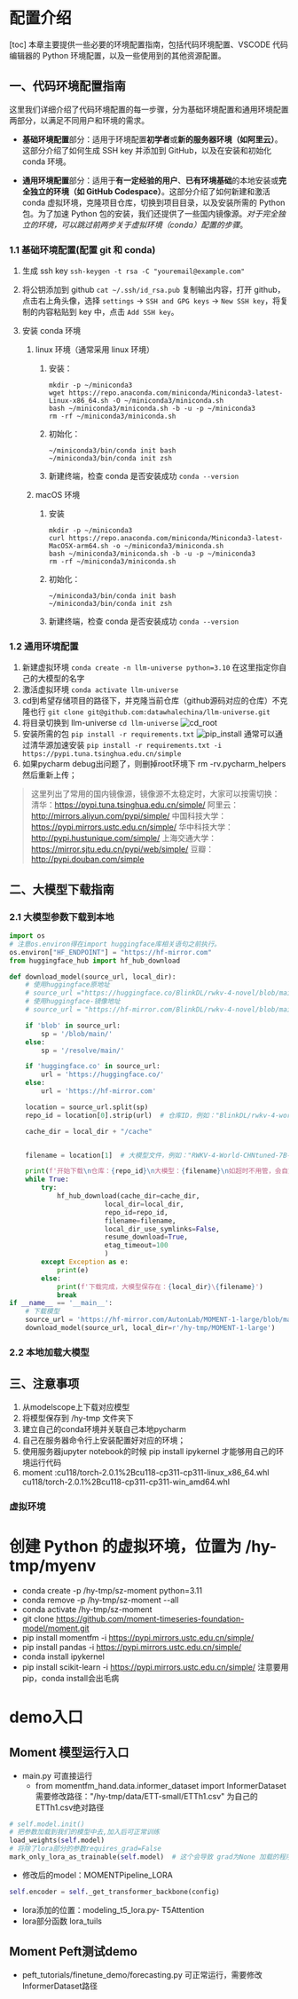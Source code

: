 # 配置介绍

[toc]
本章主要提供一些必要的环境配置指南，包括代码环境配置、VSCODE 代码编辑器的 Python 环境配置，以及一些使用到的其他资源配置。

## 一、代码环境配置指南

这里我们详细介绍了代码环境配置的每一步骤，分为基础环境配置和通用环境配置两部分，以满足不同用户和环境的需求。

- **基础环境配置**部分：适用于环境配置**初学者**或**新的服务器环境（如阿里云）**。这部分介绍了如何生成 SSH key 并添加到 GitHub，以及在安装和初始化 conda 环境。

- **通用环境配置**部分：适用于**有一定经验的用户**、**已有环境基础**的本地安装或**完全独立的环境（如 GitHub Codespace）**。这部分介绍了如何新建和激活 conda 虚拟环境，克隆项目仓库，切换到项目目录，以及安装所需的 Python 包。为了加速 Python 包的安装，我们还提供了一些国内镜像源。*对于完全独立的环境，可以跳过前两步关于虚拟环境（conda）配置的步骤*。

### 1.1 基础环境配置(配置 git 和 conda)

1. 生成 ssh key
   `ssh-keygen -t rsa -C "youremail@example.com"`
2. 将公钥添加到 github
   `cat ~/.ssh/id_rsa.pub`
   复制输出内容，打开 github，点击右上角头像，选择 `settings` -> `SSH and GPG keys` -> `New SSH key`，将复制的内容粘贴到 key 中，点击 `Add SSH key`。
   

3. 安装 conda 环境

   1. linux 环境（通常采用 linux 环境）

      1. 安装：

         ```shell
         mkdir -p ~/miniconda3
         wget https://repo.anaconda.com/miniconda/Miniconda3-latest-Linux-x86_64.sh -O ~/miniconda3/miniconda.sh
         bash ~/miniconda3/miniconda.sh -b -u -p ~/miniconda3
         rm -rf ~/miniconda3/miniconda.sh
         ```

      2. 初始化：

         ```shell
         ~/miniconda3/bin/conda init bash
         ~/miniconda3/bin/conda init zsh
         ```

      3. 新建终端，检查 conda 是否安装成功 `conda --version`

   2. macOS 环境

      1. 安装

         ```shell
         mkdir -p ~/miniconda3
         curl https://repo.anaconda.com/miniconda/Miniconda3-latest-MacOSX-arm64.sh -o ~/miniconda3/miniconda.sh
         bash ~/miniconda3/miniconda.sh -b -u -p ~/miniconda3
         rm -rf ~/miniconda3/miniconda.sh
         ```

      2. 初始化：

         ```shell
         ~/miniconda3/bin/conda init bash
         ~/miniconda3/bin/conda init zsh
         ```

      3. 新建终端，检查 conda 是否安装成功 `conda --version`
    
### 1.2 通用环境配置 

1. 新建虚拟环境
   `conda create -n llm-universe python=3.10`
   在这里指定你自己的大模型的名字
2. 激活虚拟环境
   `conda activate llm-universe`
3. cd到希望存储项目的路径下，并克隆当前仓库（github源码对应的仓库）不克隆也行
   `git clone git@github.com:datawhalechina/llm-universe.git`
4. 将目录切换到 llm-universe
   `cd llm-universe`
   ![cd_root](../../figures/C1-7-cd_root.png)
5. 安装所需的包
   `pip install -r requirements.txt`
   ![pip_install](../../figures/C1-7-pip_install.png)
   通常可以通过清华源加速安装
   `pip install -r requirements.txt -i https://pypi.tuna.tsinghua.edu.cn/simple`
6. 如果pycharm debug出问题了，则删掉root环境下 rm -rv.pycharm_helpers  然后重新上传；
> 这里列出了常用的国内镜像源，镜像源不太稳定时，大家可以按需切换：
> 清华：https://pypi.tuna.tsinghua.edu.cn/simple/
> 阿里云：http://mirrors.aliyun.com/pypi/simple/
> 中国科技大学：https://pypi.mirrors.ustc.edu.cn/simple/
> 华中科技大学：http://pypi.hustunique.com/simple/
> 上海交通大学：https://mirror.sjtu.edu.cn/pypi/web/simple/
> 豆瓣：http://pypi.douban.com/simple

## 二、大模型下载指南

### 2.1 大模型参数下载到本地 

```python
import os
# 注意os.environ得在import huggingface库相关语句之前执行。
os.environ["HF_ENDPOINT"] = "https://hf-mirror.com"
from huggingface_hub import hf_hub_download

def download_model(source_url, local_dir):
    # 使用huggingface原地址
    # source_url ="https://huggingface.co/BlinkDL/rwkv-4-novel/blob/main/RWKV-4-Novel-7B-v1-ChnEng-20230426-ctx8192.pth"
    # 使用huggingface-镜像地址
    # source_url = "https://hf-mirror.com/BlinkDL/rwkv-4-novel/blob/main/RWKV-4-Novel-7B-v1-ChnEng-20230426-ctx8192.pth"

    if 'blob' in source_url:
        sp = '/blob/main/'
    else:
        sp = '/resolve/main/'

    if 'huggingface.co' in source_url:
        url = 'https://huggingface.co/'
    else:
        url = 'https://hf-mirror.com'

    location = source_url.split(sp)
    repo_id = location[0].strip(url)  # 仓库ID，例如："BlinkDL/rwkv-4-world"

    cache_dir = local_dir + "/cache"


    filename = location[1]  # 大模型文件，例如："RWKV-4-World-CHNtuned-7B-v1-20230709-ctx4096.pth"

    print(f'开始下载\n仓库：{repo_id}\n大模型：{filename}\n如超时不用管，会自定继续下载，直至完成。中途中断，再次运行将继续下载。')
    while True:
        try:
            hf_hub_download(cache_dir=cache_dir,
                        local_dir=local_dir,
                        repo_id=repo_id,
                        filename=filename,
                        local_dir_use_symlinks=False,
                        resume_download=True,
                        etag_timeout=100
                        )
        except Exception as e:
            print(e)
        else:
            print(f'下载完成，大模型保存在：{local_dir}\{filename}')
            break
if __name__ == '__main__':
    # 下载模型
    source_url = 'https://hf-mirror.com/AutonLab/MOMENT-1-large/blob/main/pytorch_model.bin'
    download_model(source_url, local_dir=r'/hy-tmp/MOMENT-1-large')
```

### 2.2 本地加载大模型


## 三、注意事项
1. 从modelscope上下载对应模型
2. 将模型保存到 /hy-tmp 文件夹下
3. 建立自己的conda环境并关联自己本地pycharm
4. 自己在服务器命令行上安装配置好对应的环境；
5. 使用服务器jupyter notebook的时候 pip install ipykernel 才能够用自己的环境运行代码
6. moment :cu118/torch-2.0.1%2Bcu118-cp311-cp311-linux_x86_64.whl
cu118/torch-2.0.1%2Bcu118-cp311-cp311-win_amd64.whl


### 虚拟环境
# 创建 Python 的虚拟环境，位置为 /hy-tmp/myenv
- conda create -p /hy-tmp/sz-moment python=3.11
- conda remove -p /hy-tmp/sz-moment --all
- conda activate /hy-tmp/sz-moment
- git clone https://github.com/moment-timeseries-foundation-model/moment.git
- pip install momentfm -i  https://pypi.mirrors.ustc.edu.cn/simple/
- pip install pandas -i  https://pypi.mirrors.ustc.edu.cn/simple/
- conda install ipykernel
- pip install scikit-learn -i  https://pypi.mirrors.ustc.edu.cn/simple/  注意要用pip，conda install会出毛病


# demo入口

## Moment 模型运行入口
- main.py 可直接运行
  - from momentfm_hand.data.informer_dataset import InformerDataset  需要修改路径："/hy-tmp/data/ETT-small/ETTh1.csv" 为自己的ETTh1.csv绝对路径
```python
# self.model.init()
# 把参数加载到我们的模型中去,加入后可正常训练
load_weights(self.model)
# 将除了lora部分的参数requires_grad=False
mark_only_lora_as_trainable(self.model)  # 这个会导致 grad为None 加载的程序得重写
```
- 修改后的model：MOMENTPipeline_LORA 
```python
self.encoder = self._get_transformer_backbone(config)
```
- lora添加的位置：modeling_t5_lora.py- T5Attention
- lora部分函数 lora_tuils

## Moment Peft测试demo
- peft_tutorials/finetune_demo/forecasting.py  可正常运行，需要修改InformerDataset路径